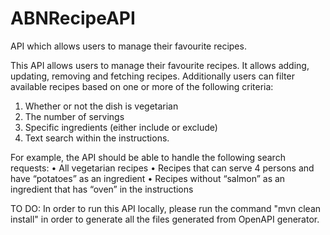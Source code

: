 # ABNRecipeAPI
API which allows users to manage their favourite recipes.


This API allows users to manage their favourite recipes. It allows adding, updating, removing and fetching recipes. Additionally users can filter available recipes based on one or more of the following criteria:
1. Whether or not the dish is vegetarian
2. The number of servings
3. Specific ingredients (either include or exclude)
4. Text search within the instructions.

For example, the API should be able to handle the following search requests:
• All vegetarian recipes
• Recipes that can serve 4 persons and have “potatoes” as an ingredient
• Recipes without “salmon” as an ingredient that has “oven” in the instructions



TO DO:
In order to run this API locally, please run the command "mvn clean install" in order to generate all the files generated from OpenAPI generator.

